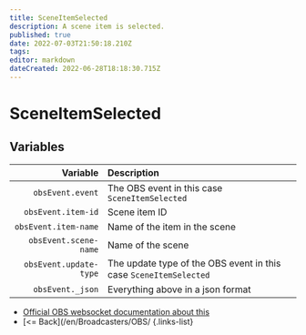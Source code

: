 ```yaml
---
title: SceneItemSelected
description: A scene item is selected.
published: true
date: 2022-07-03T21:50:18.210Z
tags: 
editor: markdown
dateCreated: 2022-06-28T18:18:30.715Z
---
```


# SceneItemSelected

## Variables

| Variable | Description |
|---------:|:------------|
| `obsEvent.event` | The OBS event in this case `SceneItemSelected`
| `obsEvent.item-id` | Scene item ID
| `obsEvent.item-name` | Name of the item in the scene
| `obsEvent.scene-name` | Name of the scene
| `obsEvent.update-type` | The update type of the OBS event in this case `SceneItemSelected`
| `obsEvent._json` | Everything above in a json format

* [Official OBS websocket documentation about this](https://github.com/obsproject/obs-websocket/blob/4.x-current/docs/generated/protocol.md#sceneitemselected)
* [<= Back](/en/Broadcasters/OBS/
{.links-list}